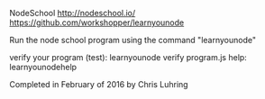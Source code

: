 NodeSchool
http://nodeschool.io/
https://github.com/workshopper/learnyounode

Run the node school program using the command "learnyounode"

verify your program (test): learnyounode verify program.js
help: learnyounodehelp

Completed in February of 2016 by Chris Luhring
